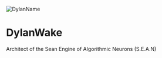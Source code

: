 ![DylanName](https://github.com/DylanWake/DylanWake/blob/master/title.png)

# DylanWake

Architect of the Sean Engine of Algorithmic Neurons (S.E.A.N) 

